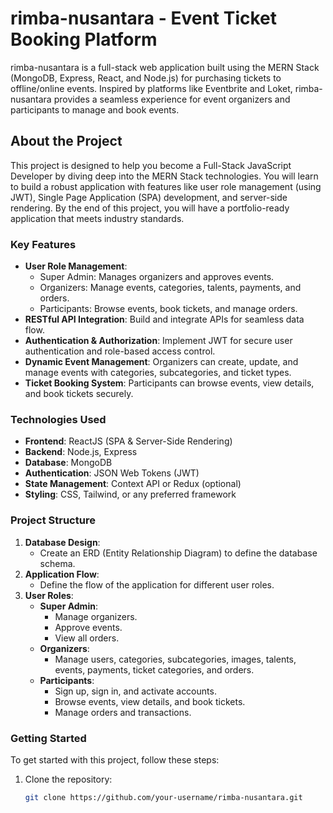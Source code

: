 # rimba-nusantara - Event Ticket Booking Platform

rimba-nusantara is a full-stack web application built using the MERN Stack (MongoDB, Express, React, and Node.js) for purchasing tickets to offline/online events. Inspired by platforms like Eventbrite and Loket, rimba-nusantara provides a seamless experience for event organizers and participants to manage and book events.

## About the Project

This project is designed to help you become a Full-Stack JavaScript Developer by diving deep into the MERN Stack technologies. You will learn to build a robust application with features like user role management (using JWT), Single Page Application (SPA) development, and server-side rendering. By the end of this project, you will have a portfolio-ready application that meets industry standards.

### Key Features

- **User Role Management**:
  - Super Admin: Manages organizers and approves events.
  - Organizers: Manage events, categories, talents, payments, and orders.
  - Participants: Browse events, book tickets, and manage orders.
- **RESTful API Integration**: Build and integrate APIs for seamless data flow.
- **Authentication & Authorization**: Implement JWT for secure user authentication and role-based access control.
- **Dynamic Event Management**: Organizers can create, update, and manage events with categories, subcategories, and ticket types.
- **Ticket Booking System**: Participants can browse events, view details, and book tickets securely.

### Technologies Used

- **Frontend**: ReactJS (SPA & Server-Side Rendering)
- **Backend**: Node.js, Express
- **Database**: MongoDB
- **Authentication**: JSON Web Tokens (JWT)
- **State Management**: Context API or Redux (optional)
- **Styling**: CSS, Tailwind, or any preferred framework

### Project Structure

1. **Database Design**:
   - Create an ERD (Entity Relationship Diagram) to define the database schema.
2. **Application Flow**:
   - Define the flow of the application for different user roles.
3. **User Roles**:
   - **Super Admin**:
     - Manage organizers.
     - Approve events.
     - View all orders.
   - **Organizers**:
     - Manage users, categories, subcategories, images, talents, events, payments, ticket categories, and orders.
   - **Participants**:
     - Sign up, sign in, and activate accounts.
     - Browse events, view details, and book tickets.
     - Manage orders and transactions.

### Getting Started

To get started with this project, follow these steps:

1. Clone the repository:
   ```bash
   git clone https://github.com/your-username/rimba-nusantara.git
